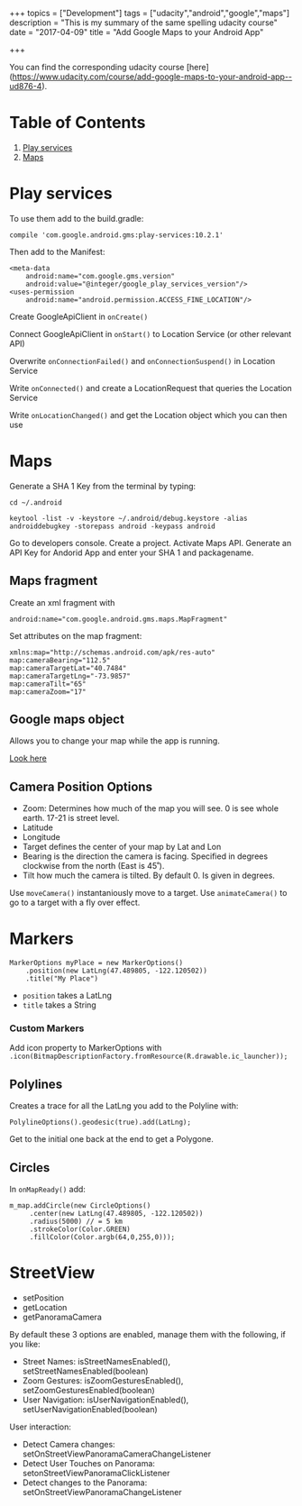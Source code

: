 +++
topics = ["Development"]
tags = ["udacity","android","google","maps"]
description = "This is my summary of the same spelling udacity course"
date = "2017-04-09"
title = "Add Google Maps to your Android App"

+++

You can find the corresponding udacity course [here] (https://www.udacity.com/course/add-google-maps-to-your-android-app--ud876-4).

# Table of Contents
1. [Play services](#play-services)
1. [Maps](#maps)

# Play services

To use them add to the build.gradle:

```compile 'com.google.android.gms:play-services:10.2.1'```

Then add to the Manifest:

```
<meta-data 
	android:name="com.google.gms.version"
	android:value="@integer/google_play_services_version"/>
<uses-permission
	android:name="android.permission.ACCESS_FINE_LOCATION"/>
```

Create GoogleApiClient in ```onCreate()```

Connect GoogleApiClient in ```onStart()``` to Location Service (or other relevant API)

Overwrite ```onConnectionFailed()``` and ```onConnectionSuspend()``` in Location Service

Write ```onConnected()``` and create a LocationRequest that queries the Location Service

Write ```onLocationChanged()``` and get the Location object which you can then use

# Maps

Generate a SHA 1 Key from the terminal by typing:
```
cd ~/.android

keytool -list -v -keystore ~/.android/debug.keystore -alias androiddebugkey -storepass android -keypass android
```

Go to developers console. Create a project. Activate Maps API. Generate an API Key for Andorid App and enter your SHA 1 and packagename.

## Maps fragment
Create an xml fragment with
```
android:name="com.google.android.gms.maps.MapFragment"
```

Set attributes on the map fragment:

```
xmlns:map="http://schemas.android.com/apk/res-auto"
map:cameraBearing="112.5"
map:cameraTargetLat="40.7484"
map:cameraTargetLng="-73.9857"
map:cameraTilt="65"
map:cameraZoom="17"
```
## Google maps object

Allows you to change your map while the app is running.

[Look here](https://developers.google.com/android/reference/com/google/android/gms/maps/GoogleMap)

## Camera Position Options

- Zoom: Determines how much of the map you will see. 0 is see whole earth. 17-21 is street level.
- Latitude
- Longitude
- Target defines the center of your map by Lat and Lon
- Bearing is the direction the camera is facing. Specified in degrees clockwise from the north (East is 45˚).
- Tilt how much the camera is tilted. By default 0. Is given in degrees.

Use ```moveCamera()``` instantaniously move to a target. Use ```animateCamera()``` to go to a target with a fly over effect.

# Markers

```
MarkerOptions myPlace = new MarkerOptions()
	.position(new LatLng(47.489805, -122.120502))
	.title("My Place")
```

- ```position``` takes a LatLng
- ```title``` takes a String

### Custom Markers

Add icon property to MarkerOptions with ```.icon(BitmapDescriptionFactory.fromResource(R.drawable.ic_launcher));```

## Polylines

Creates a trace for all the LatLng you add to the Polyline with:

```PolylineOptions().geodesic(true).add(LatLng);```

Get to the initial one back at the end to get a Polygone.

## Circles

In ```onMapReady()``` add:

<pre><code>m_map.addCircle(new CircleOptions()
     .center(new LatLng(47.489805, -122.120502))
     .radius(5000) // = 5 km
     .strokeColor(Color.GREEN)
     .fillColor(Color.argb(64,0,255,0)));
</pre></code>

# StreetView

- setPosition
- getLocation
- getPanoramaCamera

By default these 3 options are enabled, manage them with the following, if you like:

- Street Names: isStreetNamesEnabled(), setStreetNamesEnabled(boolean)
- Zoom Gestures: isZoomGesturesEnabled(), setZoomGesturesEnabled(boolean)
- User Navigation: isUserNavigationEnabled(), setUserNavigationEnabled(boolean)

User interaction:

- Detect Camera changes: setOnStreetViewPanoramaCameraChangeListener
- Detect User Touches on Panorama: setonStreetViewPanoramaClickListener
- Detect changes to the Panorama: setOnStreetViewPanoramaChangeListener
